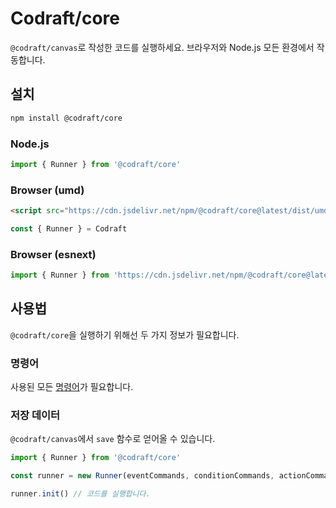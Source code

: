 # Codraft/core

`@codraft/canvas`로 작성한 코드를 실행하세요. 브라우저와 Node.js 모든 환경에서 작동합니다.

## 설치

```bash
npm install @codraft/core
```

### Node.js

```javascript
import { Runner } from '@codraft/core'
```

### Browser (umd)

```html
<script src="https://cdn.jsdelivr.net/npm/@codraft/core@latest/dist/umd/index.min.js"></script>
```

```javascript
const { Runner } = Codraft
```

### Browser (esnext)

```javascript
import { Runner } from 'https://cdn.jsdelivr.net/npm/@codraft/core@latest/dist/esm/index.min.js'
```

## 사용법

`@codraft/core`을 실행하기 위해선 두 가지 정보가 필요합니다.

### 명령어

사용된 모든 [명령어](../../docs/js/command/README.md)가 필요합니다.

### 저장 데이터

`@codraft/canvas`에서 `save` 함수로 얻어올 수 있습니다.

```javascript
import { Runner } from '@codraft/core'

const runner = new Runner(eventCommands, conditionCommands, actionCommands, saveData)

runner.init() // 코드를 실행합니다.
```
